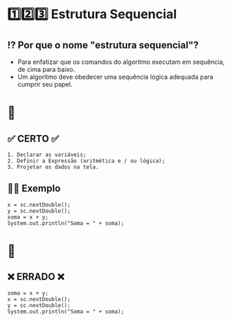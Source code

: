 # 1️⃣2️⃣3️⃣ Estrutura Sequencial

## ⁉ Por que o nome "estrutura sequencial"?
- Para enfatizar que os comandos do algoritmo executam em sequência, de cima para baixo. 
- Um algoritmo deve obedecer uma sequência lógica adequada para cumprir seu papel.

# 📌

## ✅ CERTO ✅

    1. Declarar as variáveis;
    2. Definir a Expressão (aritmética e / ou lógica);
    3. Projetar os dados na tela.



## 👩‍🏫 Exemplo

```
x = sc.nextDouble();
y = sc.nextDouble();
soma = x + y;
System.out.println("Soma = " + soma);
```
# 📌

## ❌ ERRADO ❌

```
soma = x + y;
x = sc.nextDouble();
y = sc.nextDouble();
System.out.println("Soma = " + soma);
```
